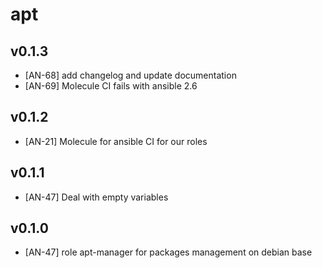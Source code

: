 apt
===

v0.1.3
------
* [AN-68] add changelog and update documentation
* [AN-69] Molecule CI fails with ansible 2.6

v0.1.2
------
* [AN-21] Molecule for ansible CI for our roles

v0.1.1
------
* [AN-47] Deal with empty variables

v0.1.0
------
* [AN-47] role apt-manager for packages management on debian base
